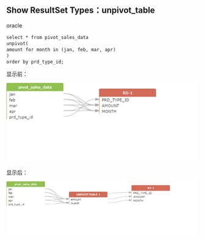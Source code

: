 ## Show ResultSet Types：unpivot_table

oracle
```
select * from pivot_sales_data
unpivot(
amount for month in (jan, feb, mar, apr)
)
order by prd_type_id;
```
显示前：

![png](../images/rt_unpivot_table_01.png)

显示后：

![png](../images/rt_unpivot_table_02.png)